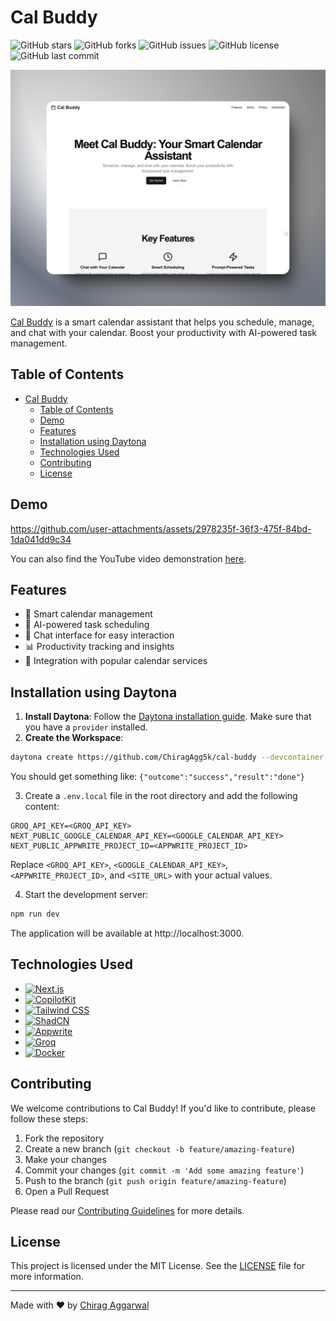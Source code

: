 # Cal Buddy

![GitHub stars](https://img.shields.io/github/stars/ChiragAgg5k/cal-buddy?style=social)
![GitHub forks](https://img.shields.io/github/forks/ChiragAgg5k/cal-buddy?style=social)
![GitHub issues](https://img.shields.io/github/issues/ChiragAgg5k/cal-buddy)
![GitHub license](https://img.shields.io/github/license/ChiragAgg5k/cal-buddy)
![GitHub last commit](https://img.shields.io/github/last-commit/ChiragAgg5k/cal-buddy)

![Thumbnail](/public/thumbnail.png)

[Cal Buddy](https://cal-buddy.vercel.app/) is a smart calendar assistant that helps you schedule, manage, and chat with your calendar. Boost your productivity with AI-powered task management.

## Table of Contents

- [Cal Buddy](#cal-buddy)
  - [Table of Contents](#table-of-contents)
  - [Demo](#demo)
  - [Features](#features)
  - [Installation using Daytona](#installation-using-daytona)
  - [Technologies Used](#technologies-used)
  - [Contributing](#contributing)
  - [License](#license)

## Demo

https://github.com/user-attachments/assets/2978235f-36f3-475f-84bd-1da041dd9c34

You can also find the YouTube video demonstration [here](https://www.youtube.com/watch?v=qSlW9Z22YvM).

## Features

- 📅 Smart calendar management
- 🤖 AI-powered task scheduling
- 💬 Chat interface for easy interaction
- 📊 Productivity tracking and insights
- 🔗 Integration with popular calendar services

## Installation using Daytona

1. **Install Daytona**: Follow the [Daytona installation guide](https://www.daytona.io/docs/installation/installation/). Make sure that you have a `provider` installed.
2. **Create the Workspace**:

```bash
daytona create https://github.com/ChiragAgg5k/cal-buddy --devcontainer-path=.devcontainer/devcontainer.json
```

You should get something like: `{"outcome":"success","result":"done"}`

3. Create a `.env.local` file in the root directory and add the following content:

```
GROQ_API_KEY=<GROQ_API_KEY>
NEXT_PUBLIC_GOOGLE_CALENDAR_API_KEY=<GOOGLE_CALENDAR_API_KEY>
NEXT_PUBLIC_APPWRITE_PROJECT_ID=<APPWRITE_PROJECT_ID>
```

Replace `<GROQ_API_KEY>`, `<GOOGLE_CALENDAR_API_KEY>`, `<APPWRITE_PROJECT_ID>`, and `<SITE_URL>` with your actual values.

4. Start the development server:

```bash
npm run dev
```

The application will be available at http://localhost:3000.

## Technologies Used

- [![Next.js](https://img.shields.io/badge/Next.js-000000?style=for-the-badge&logo=next.js&logoColor=white)](https://nextjs.org/)
- [![CopilotKit](https://img.shields.io/badge/CopilotKit-007ACC?style=for-the-badge&logo=github&logoColor=white)](https://github.com/features/copilot)
- [![Tailwind CSS](https://img.shields.io/badge/Tailwind_CSS-38B2AC?style=for-the-badge&logo=tailwind-css&logoColor=white)](https://tailwindcss.com/)
- [![ShadCN](https://img.shields.io/badge/ShadCN-000000?style=for-the-badge&logo=shadcn&logoColor=white)](https://ui.shadcn.com/)
- [![Appwrite](https://img.shields.io/badge/Appwrite-F02E65?style=for-the-badge&logo=appwrite&logoColor=white)](https://appwrite.io/)
- [![Groq](https://img.shields.io/badge/Groq-FF6600?style=for-the-badge&logo=groq&logoColor=black)](https://groq.netlify.app/)
- [![Docker](https://img.shields.io/badge/Docker-2496ED?style=for-the-badge&logo=docker&logoColor=white)](https://www.docker.com/)

## Contributing

We welcome contributions to Cal Buddy! If you'd like to contribute, please follow these steps:

1. Fork the repository
2. Create a new branch (`git checkout -b feature/amazing-feature`)
3. Make your changes
4. Commit your changes (`git commit -m 'Add some amazing feature'`)
5. Push to the branch (`git push origin feature/amazing-feature`)
6. Open a Pull Request

Please read our [Contributing Guidelines](CONTRIBUTING.md) for more details.

## License

This project is licensed under the MIT License. See the [LICENSE](LICENSE) file for more information.

---

Made with ❤️ by [Chirag Aggarwal](https://github.com/ChiragAgg5k)
